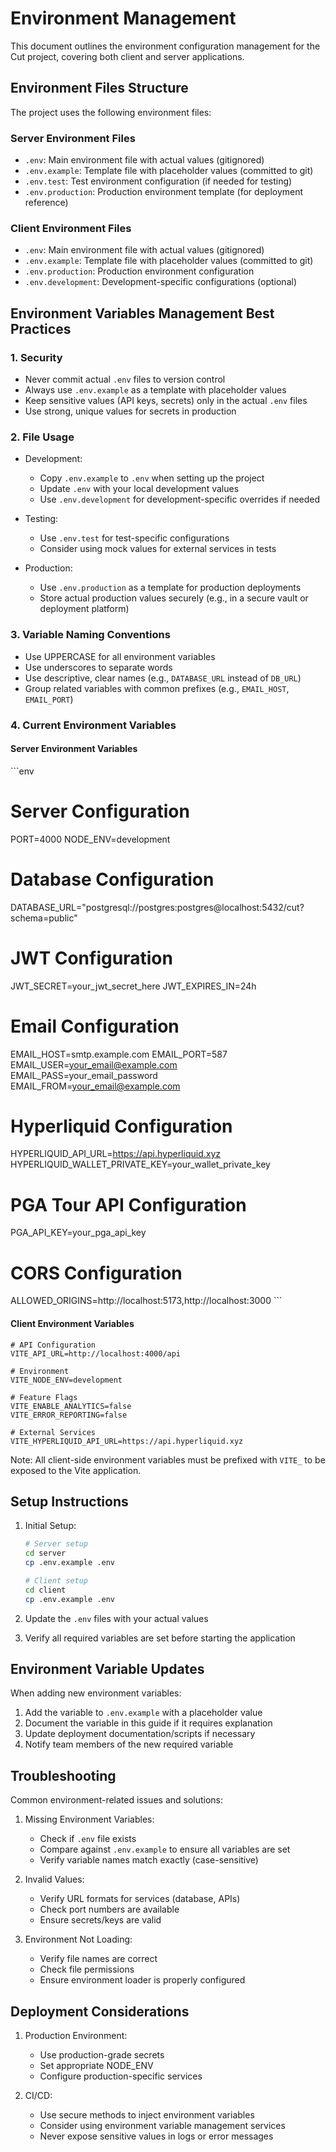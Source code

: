 # Environment Management

This document outlines the environment configuration management for the Cut project, covering both client and server applications.

## Environment Files Structure

The project uses the following environment files:

### Server Environment Files

- `.env`: Main environment file with actual values (gitignored)
- `.env.example`: Template file with placeholder values (committed to git)
- `.env.test`: Test environment configuration (if needed for testing)
- `.env.production`: Production environment template (for deployment reference)

### Client Environment Files

- `.env`: Main environment file with actual values (gitignored)
- `.env.example`: Template file with placeholder values (committed to git)
- `.env.production`: Production environment configuration
- `.env.development`: Development-specific configurations (optional)

## Environment Variables Management Best Practices

### 1. Security

- Never commit actual `.env` files to version control
- Always use `.env.example` as a template with placeholder values
- Keep sensitive values (API keys, secrets) only in the actual `.env` files
- Use strong, unique values for secrets in production

### 2. File Usage

- Development:

  - Copy `.env.example` to `.env` when setting up the project
  - Update `.env` with your local development values
  - Use `.env.development` for development-specific overrides if needed

- Testing:

  - Use `.env.test` for test-specific configurations
  - Consider using mock values for external services in tests

- Production:
  - Use `.env.production` as a template for production deployments
  - Store actual production values securely (e.g., in a secure vault or deployment platform)

### 3. Variable Naming Conventions

- Use UPPERCASE for all environment variables
- Use underscores to separate words
- Use descriptive, clear names (e.g., `DATABASE_URL` instead of `DB_URL`)
- Group related variables with common prefixes (e.g., `EMAIL_HOST`, `EMAIL_PORT`)

### 4. Current Environment Variables

#### Server Environment Variables

\`\`\`env

# Server Configuration

PORT=4000
NODE_ENV=development

# Database Configuration

DATABASE_URL="postgresql://postgres:postgres@localhost:5432/cut?schema=public"

# JWT Configuration

JWT_SECRET=your_jwt_secret_here
JWT_EXPIRES_IN=24h

# Email Configuration

EMAIL_HOST=smtp.example.com
EMAIL_PORT=587
EMAIL_USER=your_email@example.com
EMAIL_PASS=your_email_password
EMAIL_FROM=your_email@example.com

# Hyperliquid Configuration

HYPERLIQUID_API_URL=https://api.hyperliquid.xyz
HYPERLIQUID_WALLET_PRIVATE_KEY=your_wallet_private_key

# PGA Tour API Configuration

PGA_API_KEY=your_pga_api_key

# CORS Configuration

ALLOWED_ORIGINS=http://localhost:5173,http://localhost:3000
\`\`\`

#### Client Environment Variables

```env
# API Configuration
VITE_API_URL=http://localhost:4000/api

# Environment
VITE_NODE_ENV=development

# Feature Flags
VITE_ENABLE_ANALYTICS=false
VITE_ERROR_REPORTING=false

# External Services
VITE_HYPERLIQUID_API_URL=https://api.hyperliquid.xyz
```

Note: All client-side environment variables must be prefixed with `VITE_` to be exposed to the Vite application.

## Setup Instructions

1. Initial Setup:

   ```bash
   # Server setup
   cd server
   cp .env.example .env

   # Client setup
   cd client
   cp .env.example .env
   ```

2. Update the `.env` files with your actual values

3. Verify all required variables are set before starting the application

## Environment Variable Updates

When adding new environment variables:

1. Add the variable to `.env.example` with a placeholder value
2. Document the variable in this guide if it requires explanation
3. Update deployment documentation/scripts if necessary
4. Notify team members of the new required variable

## Troubleshooting

Common environment-related issues and solutions:

1. Missing Environment Variables:

   - Check if `.env` file exists
   - Compare against `.env.example` to ensure all variables are set
   - Verify variable names match exactly (case-sensitive)

2. Invalid Values:

   - Verify URL formats for services (database, APIs)
   - Check port numbers are available
   - Ensure secrets/keys are valid

3. Environment Not Loading:
   - Verify file names are correct
   - Check file permissions
   - Ensure environment loader is properly configured

## Deployment Considerations

1. Production Environment:

   - Use production-grade secrets
   - Set appropriate NODE_ENV
   - Configure production-specific services

2. CI/CD:
   - Use secure methods to inject environment variables
   - Consider using environment variable management services
   - Never expose sensitive values in logs or error messages
